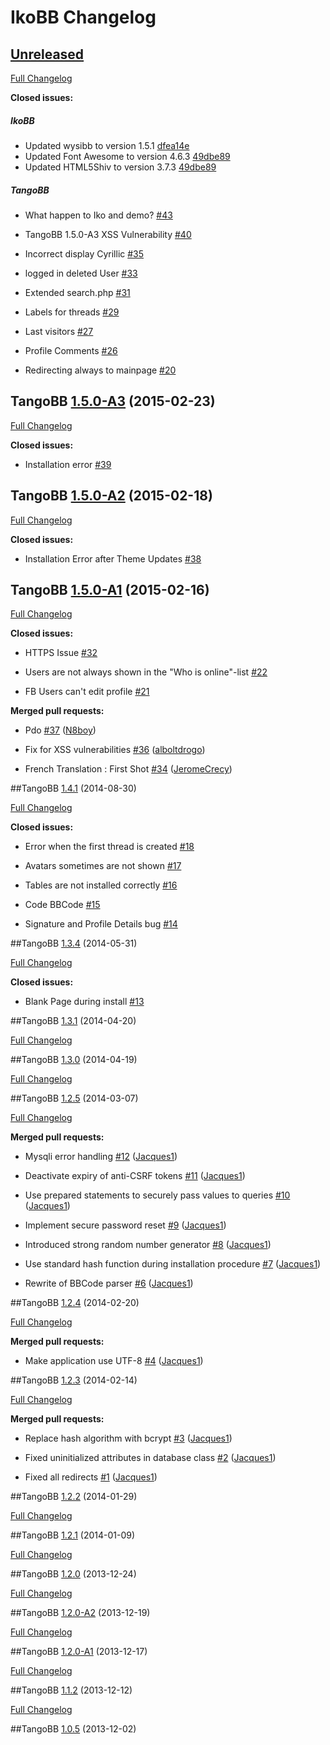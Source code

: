 # IkoBB Changelog

## [Unreleased](https://github.com/codetana/TangoBB/tree/HEAD)

[Full Changelog](https://github.com/codetana/TangoBB/compare/1.5.0-A3...HEAD)

**Closed issues:**

##### IkoBB #####

- Updated wysibb to version 1.5.1 [dfea14e](https://github.com/N8boy/IkoBB/commit/dfea14e8eac8a225a1289a459e4b8a02b77b1121)
- Updated Font Awesome to version 4.6.3 [49dbe89](https://github.com/N8boy/IkoBB/commit/49dbe89c138b841ee8a4a8b020b8e141769df043)
- Updated HTML5Shiv to version 3.7.3 [49dbe89](https://github.com/N8boy/IkoBB/commit/49dbe89c138b841ee8a4a8b020b8e141769df043)

##### TangoBB #####

- What happen to Iko and demo? [\#43](https://github.com/Codetana/TangoBB/issues/43)

- TangoBB 1.5.0-A3 XSS Vulnerability [\#40](https://github.com/Codetana/TangoBB/issues/40)

- Incorrect display Cyrillic [\#35](https://github.com/Codetana/TangoBB/issues/35)

- logged in deleted User [\#33](https://github.com/Codetana/TangoBB/issues/33)

- Extended search.php [\#31](https://github.com/Codetana/TangoBB/issues/31)

- Labels for threads [\#29](https://github.com/Codetana/TangoBB/issues/29)

- Last visitors [\#27](https://github.com/Codetana/TangoBB/issues/27)

- Profile Comments [\#26](https://github.com/Codetana/TangoBB/issues/26)

- Redirecting always to mainpage [\#20](https://github.com/Codetana/TangoBB/issues/20)

## TangoBB [1.5.0-A3](https://github.com/codetana/TangoBB/tree/1.5.0-A3) (2015-02-23)

[Full Changelog](https://github.com/codetana/TangoBB/compare/1.5.0-A2...1.5.0-A3)

**Closed issues:**

- Installation error [\#39](https://github.com/Codetana/TangoBB/issues/39)

## TangoBB [1.5.0-A2](https://github.com/codetana/TangoBB/tree/1.5.0-A2) (2015-02-18)

[Full Changelog](https://github.com/codetana/TangoBB/compare/1.5.0-A1...1.5.0-A2)

**Closed issues:**

- Installation Error after Theme Updates [\#38](https://github.com/Codetana/TangoBB/issues/38)

## TangoBB [1.5.0-A1](https://github.com/codetana/TangoBB/tree/1.5.0-A1) (2015-02-16)

[Full Changelog](https://github.com/codetana/TangoBB/compare/1.4.1...1.5.0-A1)

**Closed issues:**

- HTTPS Issue [\#32](https://github.com/Codetana/TangoBB/issues/32)

- Users are not always shown in the "Who is online"-list [\#22](https://github.com/Codetana/TangoBB/issues/22)

- FB Users can't edit profile [\#21](https://github.com/Codetana/TangoBB/issues/21)

**Merged pull requests:**

- Pdo [\#37](https://github.com/Codetana/TangoBB/pull/37) ([N8boy](https://github.com/N8boy))

- Fix for XSS vulnerabilities [\#36](https://github.com/Codetana/TangoBB/pull/36) ([alboltdrogo](https://github.com/alboltdrogo))

- French Translation : First Shot [\#34](https://github.com/Codetana/TangoBB/pull/34) ([JeromeCrecy](https://github.com/JeromeCrecy))

##TangoBB [1.4.1](https://github.com/codetana/TangoBB/tree/1.4.1) (2014-08-30)

[Full Changelog](https://github.com/codetana/TangoBB/compare/1.3.4...1.4.1)

**Closed issues:**

- Error when the first thread is created [\#18](https://github.com/Codetana/TangoBB/issues/18)

- Avatars sometimes are not shown [\#17](https://github.com/Codetana/TangoBB/issues/17)

- Tables are not installed correctly [\#16](https://github.com/Codetana/TangoBB/issues/16)

- Code BBCode [\#15](https://github.com/Codetana/TangoBB/issues/15)

- Signature and Profile Details bug [\#14](https://github.com/Codetana/TangoBB/issues/14)

##TangoBB [1.3.4](https://github.com/codetana/TangoBB/tree/1.3.4) (2014-05-31)

[Full Changelog](https://github.com/codetana/TangoBB/compare/1.3.1...1.3.4)

**Closed issues:**

- Blank Page during install [\#13](https://github.com/Codetana/TangoBB/issues/13)

##TangoBB [1.3.1](https://github.com/codetana/TangoBB/tree/1.3.1) (2014-04-20)

[Full Changelog](https://github.com/codetana/TangoBB/compare/1.3.0...1.3.1)

##TangoBB [1.3.0](https://github.com/codetana/TangoBB/tree/1.3.0) (2014-04-19)

[Full Changelog](https://github.com/codetana/TangoBB/compare/1.2.5...1.3.0)

##TangoBB [1.2.5](https://github.com/codetana/TangoBB/tree/1.2.5) (2014-03-07)

[Full Changelog](https://github.com/codetana/TangoBB/compare/1.2.4...1.2.5)

**Merged pull requests:**

- Mysqli error handling [\#12](https://github.com/Codetana/TangoBB/pull/12) ([Jacques1](https://github.com/Jacques1))

- Deactivate expiry of anti-CSRF tokens [\#11](https://github.com/Codetana/TangoBB/pull/11) ([Jacques1](https://github.com/Jacques1))

- Use prepared statements to securely pass values to queries [\#10](https://github.com/Codetana/TangoBB/pull/10) ([Jacques1](https://github.com/Jacques1))

- Implement secure password reset [\#9](https://github.com/Codetana/TangoBB/pull/9) ([Jacques1](https://github.com/Jacques1))

- Introduced strong random number generator [\#8](https://github.com/Codetana/TangoBB/pull/8) ([Jacques1](https://github.com/Jacques1))

- Use standard hash function during installation procedure [\#7](https://github.com/Codetana/TangoBB/pull/7) ([Jacques1](https://github.com/Jacques1))

- Rewrite of BBCode parser [\#6](https://github.com/Codetana/TangoBB/pull/6) ([Jacques1](https://github.com/Jacques1))

##TangoBB [1.2.4](https://github.com/codetana/TangoBB/tree/1.2.4) (2014-02-20)

[Full Changelog](https://github.com/codetana/TangoBB/compare/1.2.3...1.2.4)

**Merged pull requests:**

- Make application use UTF-8 [\#4](https://github.com/Codetana/TangoBB/pull/4) ([Jacques1](https://github.com/Jacques1))

##TangoBB [1.2.3](https://github.com/codetana/TangoBB/tree/1.2.3) (2014-02-14)

[Full Changelog](https://github.com/codetana/TangoBB/compare/1.2.2...1.2.3)

**Merged pull requests:**

- Replace hash algorithm with bcrypt [\#3](https://github.com/Codetana/TangoBB/pull/3) ([Jacques1](https://github.com/Jacques1))

- Fixed uninitialized attributes in database class [\#2](https://github.com/Codetana/TangoBB/pull/2) ([Jacques1](https://github.com/Jacques1))

- Fixed all redirects [\#1](https://github.com/Codetana/TangoBB/pull/1) ([Jacques1](https://github.com/Jacques1))

##TangoBB [1.2.2](https://github.com/codetana/TangoBB/tree/1.2.2) (2014-01-29)

[Full Changelog](https://github.com/codetana/TangoBB/compare/1.2.1...1.2.2)

##TangoBB [1.2.1](https://github.com/codetana/TangoBB/tree/1.2.1) (2014-01-09)

[Full Changelog](https://github.com/codetana/TangoBB/compare/1.2.0...1.2.1)

##TangoBB [1.2.0](https://github.com/codetana/TangoBB/tree/1.2.0) (2013-12-24)

[Full Changelog](https://github.com/codetana/TangoBB/compare/1.2.0-A2...1.2.0)

##TangoBB [1.2.0-A2](https://github.com/codetana/TangoBB/tree/1.2.0-A2) (2013-12-19)

[Full Changelog](https://github.com/codetana/TangoBB/compare/1.2.0-A1...1.2.0-A2)

##TangoBB [1.2.0-A1](https://github.com/codetana/TangoBB/tree/1.2.0-A1) (2013-12-17)

[Full Changelog](https://github.com/codetana/TangoBB/compare/1.1.2...1.2.0-A1)

##TangoBB [1.1.2](https://github.com/codetana/TangoBB/tree/1.1.2) (2013-12-12)

[Full Changelog](https://github.com/codetana/TangoBB/compare/1.0.5...1.1.2)

##TangoBB [1.0.5](https://github.com/codetana/TangoBB/tree/1.0.5) (2013-12-02)
